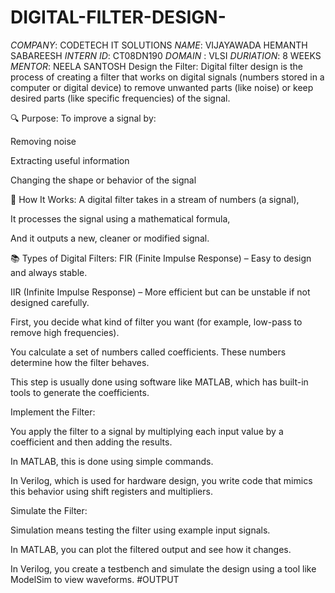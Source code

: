# DIGITAL-FILTER-DESIGN-
*COMPANY*: CODETECH IT SOLUTIONS 
*NAME*: VIJAYAWADA HEMANTH SABAREESH
*INTERN ID*: CT08DN190
*DOMAIN* : VLSI
*DURIATION*: 8 WEEKS
*MENTOR*: NEELA SANTOSH
Design the Filter: Digital filter design is the process of creating a filter that works on digital signals (numbers stored in a computer or digital device) to remove unwanted parts (like noise) or keep desired parts (like specific frequencies) of the signal.

🔍 Purpose: To improve a signal by:

Removing noise

Extracting useful information

Changing the shape or behavior of the signal

🔧 How It Works: A digital filter takes in a stream of numbers (a signal),

It processes the signal using a mathematical formula,

And it outputs a new, cleaner or modified signal.

📚 Types of Digital Filters: FIR (Finite Impulse Response) – Easy to design and always stable.

IIR (Infinite Impulse Response) – More efficient but can be unstable if not designed carefully.

First, you decide what kind of filter you want (for example, low-pass to remove high frequencies).

You calculate a set of numbers called coefficients. These numbers determine how the filter behaves.

This step is usually done using software like MATLAB, which has built-in tools to generate the coefficients.

Implement the Filter:

You apply the filter to a signal by multiplying each input value by a coefficient and then adding the results.

In MATLAB, this is done using simple commands.

In Verilog, which is used for hardware design, you write code that mimics this behavior using shift registers and multipliers.

Simulate the Filter:

Simulation means testing the filter using example input signals.

In MATLAB, you can plot the filtered output and see how it changes.

In Verilog, you create a testbench and simulate the design using a tool like ModelSim to view waveforms.
#OUTPUT
